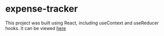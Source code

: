 # expense-tracker

This project was built using React, including useContext and useReducer hooks. It can be viewed [here](https://pav0107.github.io/expense-tracker/)
